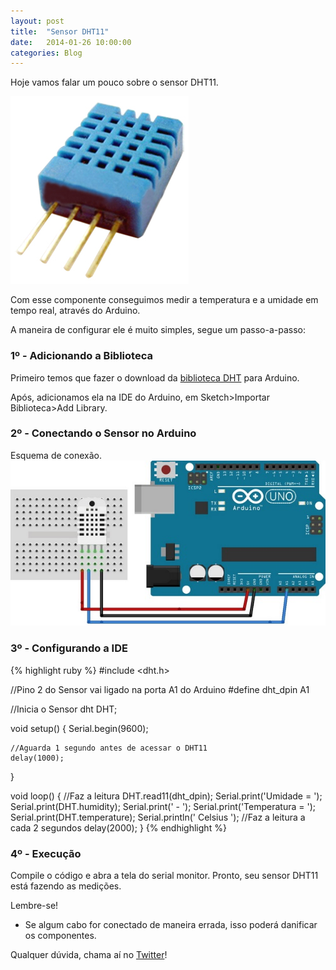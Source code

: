 ```yaml
---
layout: post
title:  "Sensor DHT11"
date:   2014-01-26 10:00:00
categories: Blog
---
```


Hoje vamos falar um pouco sobre o sensor DHT11.

<img src="/img/posts/sensorDHT11.jpg" />

Com esse componente conseguimos medir a temperatura e a umidade em tempo real, através do Arduino.

A maneira de configurar ele é muito simples, segue um passo-a-passo:

<h3>1º - Adicionando a Biblioteca</h3>
Primeiro temos que fazer o download da <a href="https://www.dropbox.com/s/30tlk0azsi4ohgy/Biblioteca%20DHT11.zip">biblioteca DHT</a> para Arduino.

Após, adicionamos ela na IDE do Arduino, em Sketch>Importar Biblioteca>Add Library.

<h3>2º - Conectando o Sensor no Arduino</h3>
Esquema de conexão.

<img src="/img/posts/esquemaSensorDTH11.jpg" />

<h3>3º - Configurando a IDE</h3>

{% highlight ruby %}
  #include <dht.h>

  //Pino 2 do Sensor vai ligado na porta A1 do Arduino
  #define dht_dpin A1

  //Inicia o Sensor
  dht DHT;

  void setup() {
    Serial.begin(9600);

    //Aguarda 1 segundo antes de acessar o DHT11
    delay(1000);
  }

  void loop() {
    //Faz a leitura
  	DHT.read11(dht_dpin);
    Serial.print('Umidade = ');
    Serial.print(DHT.humidity);
    Serial.print(' - ');
    Serial.print('Temperatura = ');
    Serial.print(DHT.temperature);
    Serial.println(' Celsius  ');
  	//Faz a leitura a cada 2 segundos
    delay(2000);
  }
{% endhighlight %}

<h3>4º - Execução</h3>
Compile o código e abra a tela do serial monitor.
Pronto, seu sensor DHT11 está fazendo as medições.

Lembre-se!

* Se algum cabo for conectado de maneira errada, isso poderá danificar os componentes.

Qualquer dúvida, chama aí no <a href="https://twitter.com/realronchi" target="blank">Twitter</a>!
